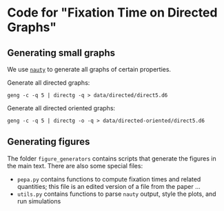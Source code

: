# Code for "Fixation Time on Directed Graphs"



## Generating small graphs

We use [`nauty`](https://pallini.di.uniroma1.it/) to generate all graphs of certain properties.

Generate all directed graphs:
```
geng -c -q 5 | directg -q > data/directed/direct5.d6
```

Generate all directed oriented graphs:
```
geng -c -q 5 | directg -o -q > data/directed-oriented/direct5.d6
```

## Generating figures

The folder `figure_generators` contains scripts that generate the figures in the main text.
There are also some special files:

* `pepa.py` contains functions to compute fixation times and related quantities; this file is an edited version of
  a file from the paper ...
* `utils.py` contains functions to parse `nauty` output, style the plots, and run simulations